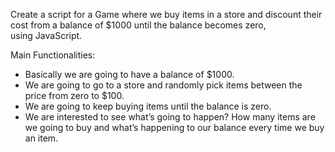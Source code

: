 Create a script for a Game where we buy items in a store and discount their cost from a balance of $1000 until the balance becomes zero,  
using JavaScript.

Main Functionalities:

- Basically we are going to have a balance of $1000.  
- We are going to go to a store and randomly pick items between the price from zero to $100.    
- We are going to keep buying items until the balance is zero.  
- We are interested to see what’s going to happen? How many items are we going to buy and
  what’s happening to our balance every time we buy an item.  
